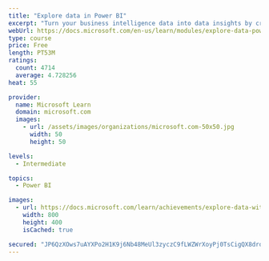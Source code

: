 ```yaml
---
title: "Explore data in Power BI"
excerpt: "Turn your business intelligence data into data insights by creating and configuring Power BI dashboards."
webUrl: https://docs.microsoft.com/en-us/learn/modules/explore-data-power-bi/
type: course
price: Free
length: PT53M
ratings:
  count: 4714
  average: 4.728256
heat: 55

provider:
  name: Microsoft Learn
  domain: microsoft.com
  images:
    - url: /assets/images/organizations/microsoft.com-50x50.jpg
      width: 50
      height: 50

levels:
  - Intermediate

topics:
  - Power BI

images:
  - url: https://docs.microsoft.com/learn/achievements/explore-data-with-power-bi-desktop-social.png
    width: 800
    height: 400
    isCached: true

secured: "JP6QzXOws7uAYXPo2H1K9j6Nb48MeUl3zyczC9fLWZWrXoyPj0TsCigQX8droahgh6cBdkrY9VUyJ8hrkrhZYFdtMdPNIUSxokvoS79QPln2lFaKj22JmnFCB2+r4sXgvfkf9b/9Ksv6q30e42myskR9KSv7MaeebHzg4t6zIXfTOASyrFDgj4Wrn4eMwRY03/eG7R22K7Ioc9PfP4u8xmsTYHJ6OnxijePpJgIrhbRhzrTDHDxoowV6Z5MURKm040MWIOs49/voxS+dKhuM5+pbh01v/pp5PgVH2iJNv5NL9CrOGX4KMpi3O6gK5Ux3aCsfUOi1SY/GDGnhF0y/psX83V2bfo7mmfq7a5J8MmwFpB6RPcM0EFWUHyhP4KZlRWAVcqQHhGJFO0Ec5UunlSB1CnxbZqJl4oHCuwVddNg=;/B6TLECFwU8539OfM/rVlA=="
---
```


